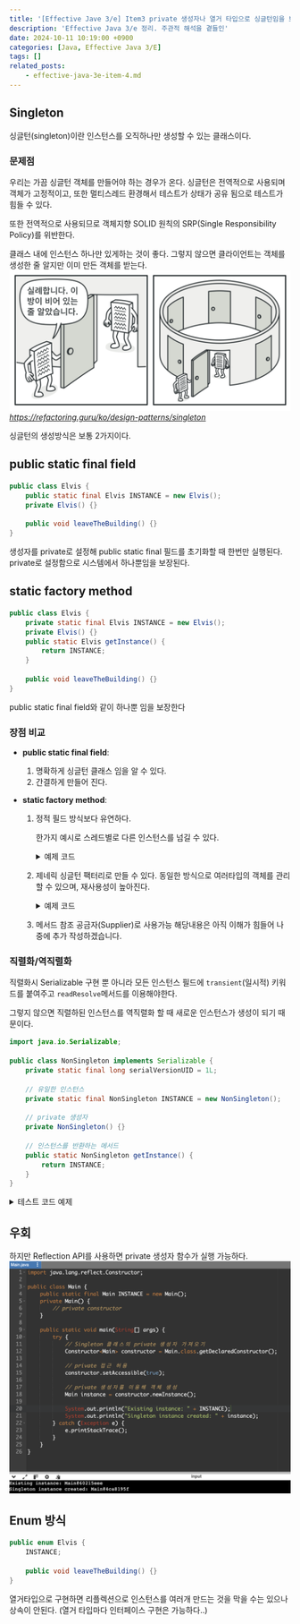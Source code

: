 ```yaml
---
title: '[Effective Jave 3/e] Item3 private 생성자나 열거 타입으로 싱글턴임을 보증하라'
description: 'Effective Java 3/e 정리. 주관적 해석을 곁들인'
date: 2024-10-11 10:19:00 +0900
categories: [Java, Effective Java 3/E]
tags: []
related_posts:
    - effective-java-3e-item-4.md
---
```


## Singleton
싱글턴(singleton)이란 인스턴스를 오직하나만 생성할 수 있는 클래스이다.
### 문제점
우리는 가끔 싱글턴 객체를 만들어야 하는 경우가 온다. 싱글턴은 전역적으로 사용되며 객체가 고정적이고,
또한 멀티스레드 환경해서 테스트가 상태가 공유 됨으로 테스트가 힘들 수 있다.

또한 전역적으로 사용되므로 객체지향 SOLID 원칙의 SRP(Single Responsibility Policy)를 위반한다.

클래스 내에 인스턴스 하나만 있게하는 것이 좋다. 그렇지 않으면 클라이언트는 객체를 생성한 줄 알지만 이미 만든 객체를 받는다.
![singleton](assets/img/post/2024-10-11-effectivejava-item3/singleton.png)_https://refactoring.guru/ko/design-patterns/singleton_

싱글턴의 생성방식은 보통 2가지이다.
## public static final field
```java
public class Elvis {
	public static final Elvis INSTANCE = new Elvis();
	private Elvis() {}

	public void leaveTheBuilding() {}
}
```

생성자를 private로 설정해 public static final 필드를 초기화할 때 한번만 실행된다. private로 설정함으로 시스템에서 하나뿐임을 보장된다.

## static factory method
```java
public class Elvis {
	private static final Elvis INSTANCE = new Elvis();
	private Elvis() {}
	public static Elvis getInstance() {
		return INSTANCE;
	}

	public void leaveTheBuilding() {}
}
```
public static final field와 같이 하나뿐 임을 보장한다

### 장점 비교
- **public static final field**: 
	1. 명확하게 싱글턴 클래스 임을 알 수 있다.
	2. 간결하게 만들어 진다.

- **static factory method**: 
	1. 정적 필드 방식보다 유연하다.
		
		한가지 예시로 스레드별로 다른 인스턴스를 넘길 수 있다.
		<details>
		<summary>예제 코드</summary>
		<div markdown="1">
		```java
		public class Singleton {
			// ThreadLocal을 이용해 각 스레드에 고유한 인스턴스를 저장
			private static final ThreadLocal<Singleton> threadLocalInstance =
					ThreadLocal.withInitial(Singleton::new);

			// private 생성자
			private Singleton() {
				System.out.println("New instance created for thread: " + Thread.currentThread().getName());
			}

			// 정적 팩터리 메서드
			public static Singleton getInstance() {
				return threadLocalInstance.get();
			}

			public static void main(String[] args) {
				// 여러 스레드에서 싱글턴 호출
				Runnable task = () -> {
					Singleton singleton = Singleton.getInstance();
					System.out.println("Instance for thread " + Thread.currentThread().getName() + ": " + singleton);
				};

				// 3개의 스레드 생성
				Thread thread1 = new Thread(task, "Thread-1");
				Thread thread2 = new Thread(task, "Thread-2");
				Thread thread3 = new Thread(task, "Thread-3");

				thread1.start();
				thread2.start();
				thread3.start();
			}
		}
		```
		</div>
		</details>

	2. 제네릭 싱글턴 팩터리로 만들 수 있다.
		동일한 방식으로 여러타입의 객체를 관리 할 수 있으며, 재사용성이 높아진다.
		<details>
		<summary>예제 코드</summary>
		제네릭에 대한 이해가 적어 GPT가 해줬습니다. 추후 제네릭 공부 후 포스트 하겠습니다.
		<div markdown="1">
		```java
		import java.util.HashMap;
		import java.util.Map;

		public class GenericSingletonFactory {

			// 타입별로 싱글턴 인스턴스를 저장하는 맵
			private static final Map<Class<?>, Object> instances = new HashMap<>();

			// 제네릭 싱글턴 팩터리 메서드
			@SuppressWarnings("unchecked")
			public static <T> T getInstance(Class<T> clazz) {
				synchronized (instances) {
					// 이미 해당 타입의 인스턴스가 있는지 확인
					if (!instances.containsKey(clazz)) {
						try {
							// 없으면 새로운 인스턴스를 생성하여 저장
							instances.put(clazz, clazz.getDeclaredConstructor().newInstance());
						} catch (Exception e) {
							throw new RuntimeException(e);
						}
					}
					// 해당 타입의 인스턴스를 반환
					return (T) instances.get(clazz);
				}
			}

			public static void main(String[] args) {
				// String 타입에 대한 싱글턴 인스턴스
				String strInstance1 = GenericSingletonFactory.getInstance(String.class);
				String strInstance2 = GenericSingletonFactory.getInstance(String.class);

				// Integer 타입에 대한 싱글턴 인스턴스
				Integer intInstance1 = GenericSingletonFactory.getInstance(Integer.class);
				Integer intInstance2 = GenericSingletonFactory.getInstance(Integer.class);

				// 같은 타입에 대해서는 같은 인스턴스가 반환됨
				System.out.println("String instance 1: " + strInstance1);
				System.out.println("String instance 2: " + strInstance2);
				System.out.println("Are String instances the same? " + (strInstance1 == strInstance2));

				System.out.println("Integer instance 1: " + intInstance1);
				System.out.println("Integer instance 2: " + intInstance2);
				System.out.println("Are Integer instances the same? " + (intInstance1 == intInstance2));
			}
		}
		```
		</div>
		</details>
	3. 메서드 참조 공금자(Supplier)로 사용가능
		해당내용은 아직 이해가 힘들어 나중에 추가 작성하겠습니다.

### 직렬화/역직렬화
직렬화시 Serializable 구현 뿐 아니라 모든 인스턴스 필드에 `transient`(일시적) 키워드를 붙여주고 `readResolve`메서드를 이용해야한다.

그렇지 않으면 직렬하된 인스턴스를 역직렬화 할 때 새로운 인스턴스가 생성이 되기 때문이다.
```java
import java.io.Serializable;

public class NonSingleton implements Serializable {
    private static final long serialVersionUID = 1L;

    // 유일한 인스턴스
    private static final NonSingleton INSTANCE = new NonSingleton();

    // private 생성자
    private NonSingleton() {}

    // 인스턴스를 반환하는 메서드
    public static NonSingleton getInstance() {
        return INSTANCE;
    }
}
```
<details>
<summary>테스트 코드 예제</summary>

<div markdown="1">
```java
public class NonSingleton implements Serializable {
    private static final long serialVersionUID = 1L;

    // 유일한 인스턴스
    private static final NonSingleton INSTANCE = new NonSingleton();

    // private 생성자
    private NonSingleton() {}

    // 인스턴스를 반환하는 메서드
    public static NonSingleton getInstance() {
        return INSTANCE;
    }
}
```
</div>

<div markdown="1">
```java
class NonSingletonTest {

    @Test
    void testSingletonSerialization() {
        // 원래의 싱글턴 인스턴스 가져오기
        NonSingleton instance1 = NonSingleton.getInstance();
        System.out.println("Original instance: " + instance1);

        // 인스턴스를 직렬화
        try (ObjectOutputStream oos = new ObjectOutputStream(new FileOutputStream("singleton.ser"))) {
            oos.writeObject(instance1);
        } catch (IOException e) {
            fail("Serialization failed: " + e.getMessage());
        }

        // 직렬화된 인스턴스를 역직렬화
        NonSingleton instance2 = null;
        try (ObjectInputStream ois = new ObjectInputStream(new FileInputStream("singleton.ser"))) {
            instance2 = (NonSingleton) ois.readObject();
        } catch (IOException | ClassNotFoundException e) {
            fail("Deserialization failed: " + e.getMessage());
        }

        // 역직렬화된 인스턴스와 원래 인스턴스 비교
        System.out.println("Deserialized instance: " + instance2);
        assertNotSame(instance1, instance2, "Instances should not be the same after deserialization.");
    }
}
```
</div>
<div markdown="1">
![test-result](assets/img/post/2024-10-11-effectivejava-item3/serialize.png)
</div>
</details>

## 우회
하지만 Reflection API를 사용하면 private 생성자 함수가 실행 가능하다.
![reflection-api](assets/img/post/2024-10-11-effectivejava-item3/reflection.png)

## Enum 방식
```java
public enum Elvis {
	INSTANCE;

	public void leaveTheBuilding() {}
}
```

열거타입으로 구현하면 리플렉션으로 인스턴스를 여러개 만드는 것을 막을 수는 있으나 상속이 안된다.
(열거 타입마다 인터페이스 구현은 가능하다..)
